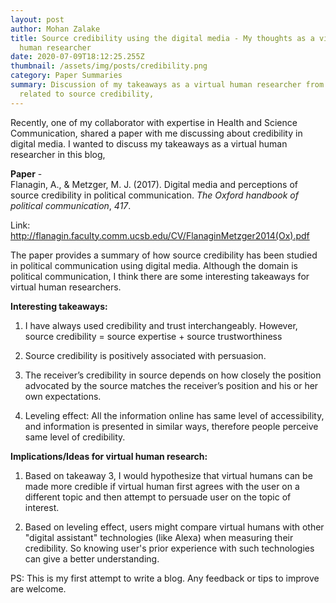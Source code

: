 ```yaml
---
layout: post
author: Mohan Zalake
title: Source credibility using the digital media - My thoughts as a virtual
  human researcher
date: 2020-07-09T18:12:25.255Z
thumbnail: /assets/img/posts/credibility.png
category: Paper Summaries
summary: Discussion of my takeaways as a virtual human researcher from the paper
  related to source credibility,
---
```

Recently, one of my collaborator with expertise in Health and Science Communication, shared a paper with me discussing about credibility in digital media. I wanted to discuss my takeaways as a virtual human researcher in this blog, 

**Paper** - \
Flanagin, A., & Metzger, M. J. (2017). Digital media and perceptions of source credibility in political communication. *The Oxford handbook of political communication*, *417*.[](http://flanagin.faculty.comm.ucsb.edu/CV/FlanaginMetzger2014(Ox).pdf)

Link: <http://flanagin.faculty.comm.ucsb.edu/CV/FlanaginMetzger2014(Ox).pdf>

The paper provides a summary of how source credibility has been studied in political communication using digital media. Although the domain is political communication, I think there are some interesting takeaways for virtual human researchers.

**Interesting takeaways:**

1) I have always used credibility and trust interchangeably. However, source credibility = source expertise + source trustworthiness

2) Source credibility is positively associated with persuasion. 

3) The receiver’s credibility in source depends on how closely the position advocated by the source matches the receiver’s position and his or her own expectations.

4) Leveling effect: All the information online has same level of accessibility, and information is presented in similar ways, therefore people perceive same level of credibility.

**Implications/Ideas for virtual human research:**

1) Based on takeaway 3, I would hypothesize that virtual humans can be made more credible if virtual human first agrees with the user on a different topic and then attempt to persuade user on the topic of interest.

2) Based on leveling effect, users might compare virtual humans with other "digital assistant" technologies (like Alexa) when measuring their credibility. So knowing user's prior experience with such technologies can give a better understanding.

PS: This is my first attempt to write a blog. Any feedback or tips to improve are welcome.